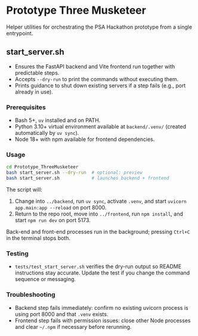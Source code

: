 # Prototype Three Musketeer
Helper utilities for orchestrating the PSA Hackathon prototype from a single entrypoint.

## start_server.sh
- Ensures the FastAPI backend and Vite frontend run together with predictable steps.
- Accepts `--dry-run` to print the commands without executing them.
- Prints guidance to shut down existing servers if a step fails (e.g., port already in use).

### Prerequisites
- Bash 5+, `uv` installed and on PATH.
- Python 3.10+ virtual environment available at `backend/.venv/` (created automatically by `uv sync`).
- Node 18+ with npm available for frontend dependencies.

### Usage
```bash
cd Prototype_ThreeMusketeer
bash start_server.sh --dry-run  # optional: preview
bash start_server.sh            # launches backend + frontend
```

The script will:
1. Change into `../backend`, run `uv sync`, activate `.venv`, and start `uvicorn app.main:app --reload` on port 8000.
2. Return to the repo root, move into `../frontend`, run `npm install`, and start `npm run dev` on port 5173.

Back-end and front-end processes run in the background; pressing `Ctrl+C` in the terminal stops both.

### Testing
- `tests/test_start_server.sh` verifies the dry-run output so README instructions stay accurate. Update the test if you change the command sequence or messaging.

### Troubleshooting
- Backend step fails immediately: confirm no existing uvicorn process is using port 8000 and that `.venv` exists.
- Frontend step fails with permission issues: close other Node processes and clear `~/.npm` if necessary before rerunning.

